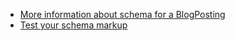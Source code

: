 <ul>
	<li><a href="https://schema.org/BlogPosting">More information about schema for a BlogPosting</a></li>
	<li><a href="https://search.google.com/structured-data/testing-tool">Test your schema markup</a></li>
</ul>
